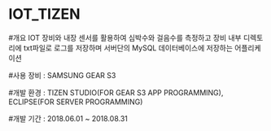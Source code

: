 # IOT_TIZEN

#개요
IOT 장비와 내장 센서를 활용하여 심박수와 걸음수를 측정하고 
장비 내부 디렉토리에 txt파일로 로그를 저장하며
서버단의 MySQL 데이터베이스에 저장하는 어플리케이션

#사용 장비 : SAMSUNG GEAR S3

#개발 환경 : TIZEN STUDIO(FOR GEAR S3 APP PROGRAMMING), ECLIPSE(FOR SERVER PROGRAMMING)

#개발 기간 : 2018.06.01 ~ 2018.08.31
